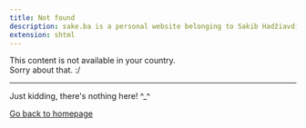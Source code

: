 ```yaml
---
title: Not found
description: sake.ba is a personal website belonging to Sakib Hadžiavdić
extension: shtml
---
```


This content is not available in your country.  
Sorry about that. :/

---
Just kidding, there's nothing here! ^_^

[Go back to homepage](/)
